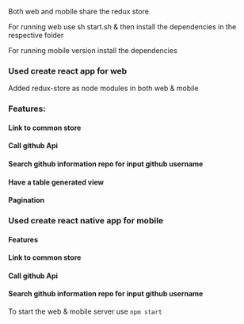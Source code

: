 Both web and mobile share the redux store 

For running web use sh start.sh & then install the dependencies in the respective folder

For running mobile version install the dependencies

### Used create react app for web

Added redux-store as node modules in both web & mobile

### Features:

#### Link to common store
#### Call github Api
#### Search github information repo for input github username
#### Have a table generated view
#### Pagination


### Used create react native app for mobile

#### Features 
#### Link to common store
#### Call github Api
#### Search github information repo for input github username
 

To start the web & mobile server use `npm start`





